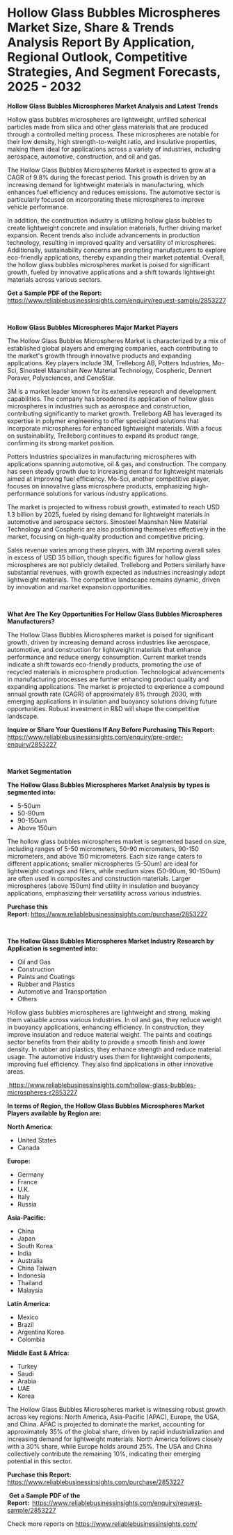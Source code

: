 <p><h1>Hollow Glass Bubbles Microspheres Market Size, Share & Trends Analysis Report By Application, Regional Outlook, Competitive Strategies, And Segment Forecasts, 2025 - 2032</h1></p><p><strong>Hollow Glass Bubbles Microspheres Market Analysis and Latest Trends</strong></p>
<p><p>Hollow glass bubbles microspheres are lightweight, unfilled spherical particles made from silica and other glass materials that are produced through a controlled melting process. These microspheres are notable for their low density, high strength-to-weight ratio, and insulative properties, making them ideal for applications across a variety of industries, including aerospace, automotive, construction, and oil and gas.</p><p>The Hollow Glass Bubbles Microspheres Market is expected to grow at a CAGR of 9.8% during the forecast period. This growth is driven by an increasing demand for lightweight materials in manufacturing, which enhances fuel efficiency and reduces emissions. The automotive sector is particularly focused on incorporating these microspheres to improve vehicle performance. </p><p>In addition, the construction industry is utilizing hollow glass bubbles to create lightweight concrete and insulation materials, further driving market expansion. Recent trends also include advancements in production technology, resulting in improved quality and versatility of microspheres. Additionally, sustainability concerns are prompting manufacturers to explore eco-friendly applications, thereby expanding their market potential. Overall, the hollow glass bubbles microspheres market is poised for significant growth, fueled by innovative applications and a shift towards lightweight materials across various sectors.</p></p>
<p><strong>Get a Sample PDF of the Report:&nbsp;</strong> <a href="https://www.reliablebusinessinsights.com/enquiry/request-sample/2853227?utm_campaign=2757&utm_medium=2&utm_source=Github&utm_content=ia&utm_term=11032025&utm_id=hollow-glass-bubbles-microspheres">https://www.reliablebusinessinsights.com/enquiry/request-sample/2853227</a></p>
<p>&nbsp;</p>
<p><strong>Hollow Glass Bubbles Microspheres Major Market Players</strong></p>
<p><p>The Hollow Glass Bubbles Microspheres Market is characterized by a mix of established global players and emerging companies, each contributing to the market's growth through innovative products and expanding applications. Key players include 3M, Trelleborg AB, Potters Industries, Mo-Sci, Sinosteel Maanshan New Material Technology, Cospheric, Dennert Poraver, Polysciences, and CenoStar.</p><p>3M is a market leader known for its extensive research and development capabilities. The company has broadened its application of hollow glass microspheres in industries such as aerospace and construction, contributing significantly to market growth. Trelleborg AB has leveraged its expertise in polymer engineering to offer specialized solutions that incorporate microspheres for enhanced lightweight materials. With a focus on sustainability, Trelleborg continues to expand its product range, confirming its strong market position.</p><p>Potters Industries specializes in manufacturing microspheres with applications spanning automotive, oil & gas, and construction. The company has seen steady growth due to increasing demand for lightweight materials aimed at improving fuel efficiency. Mo-Sci, another competitive player, focuses on innovative glass microsphere products, emphasizing high-performance solutions for various industry applications.</p><p>The market is projected to witness robust growth, estimated to reach USD 1.3 billion by 2025, fueled by rising demand for lightweight materials in automotive and aerospace sectors. Sinosteel Maanshan New Material Technology and Cospheric are also positioning themselves effectively in the market, focusing on high-quality production and competitive pricing.</p><p>Sales revenue varies among these players, with 3M reporting overall sales in excess of USD 35 billion, though specific figures for hollow glass microspheres are not publicly detailed. Trelleborg and Potters similarly have substantial revenues, with growth expected as industries increasingly adopt lightweight materials. The competitive landscape remains dynamic, driven by innovation and market expansion opportunities.</p></p>
<p>&nbsp;</p>
<p><strong>What Are The Key Opportunities For Hollow Glass Bubbles Microspheres Manufacturers?</strong></p>
<p><p>The Hollow Glass Bubbles Microspheres market is poised for significant growth, driven by increasing demand across industries like aerospace, automotive, and construction for lightweight materials that enhance performance and reduce energy consumption. Current market trends indicate a shift towards eco-friendly products, promoting the use of recycled materials in microsphere production. Technological advancements in manufacturing processes are further enhancing product quality and expanding applications. The market is projected to experience a compound annual growth rate (CAGR) of approximately 8% through 2030, with emerging applications in insulation and buoyancy solutions driving future opportunities. Robust investment in R&D will shape the competitive landscape.</p></p>
<p><strong>Inquire or Share Your Questions If Any Before Purchasing This Report:</strong> <a href="https://www.reliablebusinessinsights.com/enquiry/pre-order-enquiry/2853227?utm_campaign=2757&utm_medium=2&utm_source=Github&utm_content=ia&utm_term=11032025&utm_id=hollow-glass-bubbles-microspheres">https://www.reliablebusinessinsights.com/enquiry/pre-order-enquiry/2853227</a></p>
<p>&nbsp;</p>
<p><strong>Market Segmentation</strong></p>
<p><strong>The Hollow Glass Bubbles Microspheres Market Analysis by types is segmented into:</strong></p>
<p><ul><li>5-50um</li><li>50-90um</li><li>90-150um</li><li>Above 150um</li></ul></p>
<p><p>The hollow glass bubbles microspheres market is segmented based on size, including ranges of 5-50 micrometers, 50-90 micrometers, 90-150 micrometers, and above 150 micrometers. Each size range caters to different applications; smaller microspheres (5-50um) are ideal for lightweight coatings and fillers, while medium sizes (50-90um, 90-150um) are often used in composites and construction materials. Larger microspheres (above 150um) find utility in insulation and buoyancy applications, emphasizing their versatility across various industries.</p></p>
<p><strong>Purchase this Report:&nbsp;</strong><a href="https://www.reliablebusinessinsights.com/purchase/2853227?utm_campaign=2757&utm_medium=2&utm_source=Github&utm_content=ia&utm_term=11032025&utm_id=hollow-glass-bubbles-microspheres">https://www.reliablebusinessinsights.com/purchase/2853227</a></p>
<p>&nbsp;</p>
<p><strong>The Hollow Glass Bubbles Microspheres Market Industry Research by Application is segmented into:</strong></p>
<p><ul><li>Oil and Gas</li><li>Construction</li><li>Paints and Coatings</li><li>Rubber and Plastics</li><li>Automotive and Transportation</li><li>Others</li></ul></p>
<p><p>Hollow glass bubbles microspheres are lightweight and strong, making them valuable across various industries. In oil and gas, they reduce weight in buoyancy applications, enhancing efficiency. In construction, they improve insulation and reduce material weight. The paints and coatings sector benefits from their ability to provide a smooth finish and lower density. In rubber and plastics, they enhance strength and reduce material usage. The automotive industry uses them for lightweight components, improving fuel efficiency. They also find applications in other innovative areas.</p></p>
<p><a href="https://www.reliablebusinessinsights.com/hollow-glass-bubbles-microspheres-r2853227?utm_campaign=2757&utm_medium=2&utm_source=Github&utm_content=ia&utm_term=11032025&utm_id=hollow-glass-bubbles-microspheres">&nbsp;https://www.reliablebusinessinsights.com/hollow-glass-bubbles-microspheres-r2853227</a></p>
<p><strong>In terms of Region, the Hollow Glass Bubbles Microspheres Market Players available by Region are:</strong></p>
<p>
    <p> <strong> North America: </strong>
        <ul>
            <li>United States</li>
            <li>Canada</li>
        </ul>
        </p> 
    <p> <strong> Europe: </strong>
        <ul>
            <li>Germany</li>
            <li>France</li>
            <li>U.K.</li>
            <li>Italy</li>
            <li>Russia</li>
        </ul>
        </p> 
    <p> <strong> Asia-Pacific: </strong>
        <ul>
            <li>China</li>
            <li>Japan</li>
            <li>South Korea</li>
            <li>India</li>
            <li>Australia</li>
            <li>China Taiwan</li>
            <li>Indonesia</li>
            <li>Thailand</li>
            <li>Malaysia</li>
        </ul>
        </p> 
    <p> <strong> Latin America: </strong>
        <ul>
            <li>Mexico</li>
            <li>Brazil</li>
            <li>Argentina Korea</li>
            <li>Colombia</li>
        </ul>
        </p> 
    <p> <strong> Middle East & Africa: </strong>
        <ul>
            <li>Turkey</li>
            <li>Saudi</li>
            <li>Arabia</li>
            <li>UAE</li>
            <li>Korea</li>
        </ul>
    </p>
    </p>
<p><p>The Hollow Glass Bubbles Microspheres market is witnessing robust growth across key regions: North America, Asia-Pacific (APAC), Europe, the USA, and China. APAC is projected to dominate the market, accounting for approximately 35% of the global share, driven by rapid industrialization and increasing demand for lightweight materials. North America follows closely with a 30% share, while Europe holds around 25%. The USA and China collectively contribute the remaining 10%, indicating their emerging potential in this sector.</p></p>
<p><strong>Purchase this Report: </strong><a href="https://www.reliablebusinessinsights.com/purchase/2853227?utm_campaign=2757&utm_medium=2&utm_source=Github&utm_content=ia&utm_term=11032025&utm_id=hollow-glass-bubbles-microspheres">https://www.reliablebusinessinsights.com/purchase/2853227</a></p>
<p>&nbsp;<strong>Get a Sample PDF of the Report:&nbsp;&nbsp;</strong><a href="https://www.reliablebusinessinsights.com/enquiry/request-sample/2853227?utm_campaign=2757&utm_medium=2&utm_source=Github&utm_content=ia&utm_term=11032025&utm_id=hollow-glass-bubbles-microspheres">https://www.reliablebusinessinsights.com/enquiry/request-sample/2853227</a></p>
<p><strong></strong></p>
<p>Check more reports on <a href="https://www.reliablebusinessinsights.com/?utm_campaign=2757&utm_medium=2&utm_source=Github&utm_content=ia&utm_term=11032025&utm_id=hollow-glass-bubbles-microspheres">https://www.reliablebusinessinsights.com/</a></p>